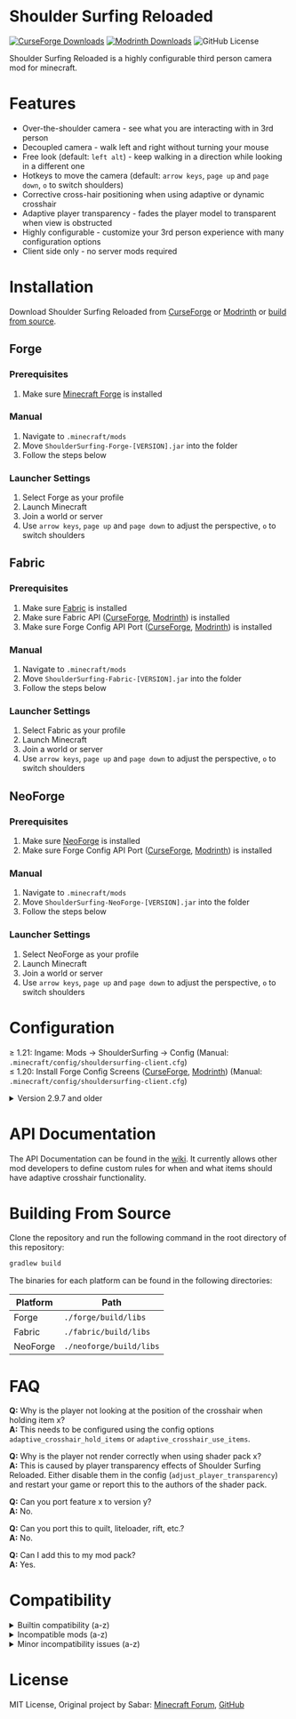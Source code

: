 # Shoulder Surfing Reloaded #
[![CurseForge Downloads](https://img.shields.io/curseforge/dt/243190?style=flat-square&logo=curseforge&label=CurseForge&color=%23F16436)](https://www.curseforge.com/minecraft/mc-mods/shoulder-surfing-reloaded) [![Modrinth Downloads](https://img.shields.io/modrinth/dt/kepjj2sy?style=flat-square&logo=modrinth&label=Modrinth&color=%2300AF5C)](https://modrinth.com/mod/shoulder-surfing-reloaded) ![GitHub License](https://img.shields.io/github/license/Exopandora/ShoulderSurfing?style=flat-square&label=License)

Shoulder Surfing Reloaded is a highly configurable third person camera mod for minecraft.

# Features #
* Over-the-shoulder camera - see what you are interacting with in 3rd person
* Decoupled camera - walk left and right without turning your mouse
* Free look (default: `left alt`) - keep walking in a direction while looking in a different one
* Hotkeys to move the camera (default: `arrow keys`, `page up` and `page down`, `o` to switch shoulders)
* Corrective cross-hair positioning when using adaptive or dynamic crosshair
* Adaptive player transparency - fades the player model to transparent when view is obstructed
* Highly configurable - customize your 3rd person experience with many configuration options
* Client side only - no server mods required

# Installation #
Download Shoulder Surfing Reloaded from [CurseForge](https://www.curseforge.com/minecraft/mc-mods/shoulder-surfing-reloaded/files/) or [Modrinth](https://modrinth.com/mod/shoulder-surfing-reloaded) or [build from source](#building-from-source).

## Forge ##
### Prerequisites ###
1. Make sure [Minecraft Forge](http://files.minecraftforge.net/) is installed

### Manual ###
1. Navigate to `.minecraft/mods`
2. Move `ShoulderSurfing-Forge-[VERSION].jar` into the folder
3. Follow the steps below

### Launcher Settings ###
1. Select Forge as your profile
2. Launch Minecraft
3. Join a world or server
4. Use `arrow keys`, `page up` and `page down` to adjust the perspective, `o` to switch shoulders

## Fabric ##
### Prerequisites ###
1. Make sure [Fabric](https://fabricmc.net/) is installed
2. Make sure Fabric API ([CurseForge](https://www.curseforge.com/minecraft/mc-mods/fabric-api), [Modrinth](https://modrinth.com/mod/fabric-api)) is installed
3. Make sure Forge Config API Port ([CurseForge](https://www.curseforge.com/minecraft/mc-mods/forge-config-api-port-fabric), [Modrinth](https://modrinth.com/mod/forge-config-api-port)) is installed

### Manual ###
1. Navigate to `.minecraft/mods`
2. Move `ShoulderSurfing-Fabric-[VERSION].jar` into the folder
3. Follow the steps below

### Launcher Settings ###
1. Select Fabric as your profile
2. Launch Minecraft
3. Join a world or server
4. Use `arrow keys`, `page up` and `page down` to adjust the perspective, `o` to switch shoulders

## NeoForge ##
### Prerequisites ###
1. Make sure [NeoForge](https://neoforged.net/) is installed
2. Make sure Forge Config API Port ([CurseForge](https://www.curseforge.com/minecraft/mc-mods/forge-config-api-port-fabric), [Modrinth](https://modrinth.com/mod/forge-config-api-port)) is installed

### Manual ###
1. Navigate to `.minecraft/mods`
2. Move `ShoulderSurfing-NeoForge-[VERSION].jar` into the folder
3. Follow the steps below

### Launcher Settings ###
1. Select NeoForge as your profile
2. Launch Minecraft
3. Join a world or server
4. Use `arrow keys`, `page up` and `page down` to adjust the perspective, `o` to switch shoulders

# Configuration #
≥ 1.21: Ingame: Mods → ShoulderSurfing → Config (Manual: `.minecraft/config/shouldersurfing-client.cfg`)  
≤ 1.20: Install Forge Config Screens ([CurseForge](https://www.curseforge.com/minecraft/mc-mods/config-menus-forge), [Modrinth](https://modrinth.com/mod/forge-config-screens)) (Manual: `.minecraft/config/shouldersurfing-client.cfg`)

<details>
  <summary>Version 2.9.7 and older</summary>

≥ 1.13: Manual: `.minecraft/config/shouldersurfing.toml`  
≤ 1.12: Ingame: Mods → ShoulderSurfing → Config (Manual: `.minecraft/config/shouldersurfing.cfg`)

</details>

# API Documentation #
The API Documentation can be found in the [wiki](https://github.com/Exopandora/ShoulderSurfing/wiki).
It currently allows other mod developers to define custom rules for when and what items should have adaptive crosshair functionality.

# Building From Source #
Clone the repository and run the following command in the root directory of this repository:
```bash
gradlew build
```
The binaries for each platform can be found in the following directories:

| Platform | Path                    |
|----------|-------------------------|
| Forge    | `./forge/build/libs`    |
| Fabric   | `./fabric/build/libs`   |
| NeoForge | `./neoforge/build/libs` |

# FAQ #
**Q:** Why is the player not looking at the position of the crosshair when holding item x?  
**A:** This needs to be configured using the config options `adaptive_crosshair_hold_items` or `adaptive_crosshair_use_items`.

**Q:** Why is the player not render correctly when using shader pack x?  
**A:** This is caused by player transparency effects of Shoulder Surfing Reloaded. Either disable them in the config (`adjust_player_transparency`) and restart your game or report this to the authors of the shader pack.

**Q:** Can you port feature x to version y?  
**A:** No.

**Q:** Can you port this to quilt, liteloader, rift, etc.?  
**A:** No.

**Q:** Can I add this to my mod pack?  
**A:** Yes.

# Compatibility #
<details>
  <summary>Builtin compatibility (a-z)</summary>

- 3D Skin Layers
- Create
- Entity Model Features
- Iris
- Oculus
- OptiFine
- Sodium
- TslatEntityStatus
- Wildfire Gender
</details>

<details>
  <summary>Incompatible mods (a-z)</summary>

- Better Third Person
- Camera Utils
- Nimble
- Valkyrien Skies
- YDM's Custom Camera View

</details>

<details>
  <summary>Minor incompatibility issues (a-z)</summary>

- Clutter (hats do not render transparent)
- Epic Fight (player does not render transparent in battle mode, player keeps punching in the same direction)
- EssentialClient (player look script hooks do not work)
- Inmis (backpack does not render transparent)
- MedievalWeapons (player is permanently in aiming mode)
    - Workaround: Remove `minecraft:throwing` from `adaptive_crosshair_use_item_properties` in the config
- MrCrayfish's Gun Mod (crosshair does not render when using ads, fov does not update when using ads)
- Tweakeroo (freecam movement)
- YDM's Weapon Master (weapons do not render transparent)

</details>

# License #
MIT License, Original project by Sabar: [Minecraft Forum](https://www.minecraftforum.net/forums/mapping-and-modding-java-edition/minecraft-mods/1287308-shoulder-surfing-modded-third-person-camera), [GitHub](https://github.com/sabarjp/ShoulderSurfing)
